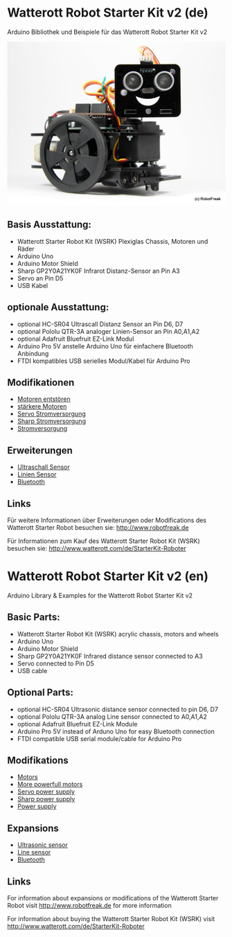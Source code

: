 # Watterott Robot Starter Kit v2 (de)

Arduino Bibliothek und Beispiele für das Watterott Robot Starter Kit v2

![Watterott Roboter](Modifikationen/images/watterott-roboter.jpg "Watterott Roboter")


## Basis Ausstattung:
* Watterott Starter Robot Kit (WSRK) Plexiglas Chassis, Motoren und Räder
* Arduino Uno 
* Arduino Motor Shield 
* Sharp GP2Y0A21YK0F Infrarot Distanz-Sensor an Pin A3
* Servo an Pin D5
* USB Kabel

## optionale Ausstattung:
* optional HC-SR04 Ultrascall Distanz Sensor an Pin D6, D7
* optional Pololu QTR-3A analoger Linien-Sensor an Pin A0,A1,A2
* optional Adafruit Bluefruit EZ-Link Modul
* Arduino Pro 5V anstelle Arduino Uno für einfachere Bluetooth Anbindung
* FTDI kompatibles USB serielles Modul/Kabel für Arduino Pro

## Modifikationen

* [Motoren entstören](Modifikationen/Motoren-Entstoeren-Mod.MD)
* [stärkere Motoren](Modifikationen/Staerkere-Motoren-Mod.MD)
* [Servo Stromversorgung](Modifikationen/Servo-Stromversorgungs-Mod.MD)
* [Sharp Stromversorgung](Modifikationen/Sharp-Sensor-Mod.MD)
* [Stromversorgung](Modifikationen/Stromversorgungs-Mod.MD)

## Erweiterungen

* [Ultraschall Sensor](Erweiterungen/Ultraschallsensor-Erweiterung.MD)
* [Linien Sensor](Erweiterungen/Liniensensor-Erweiterung.MD)
* [Bluetooth](Erweiterungen/Bluetooth-Erweiterung.MD)

## Links

Für weitere Informationen  über Erweiterungen oder Modifications des Watterott Starter Robot
besuchen sie: http://www.robotfreak.de

Für Informationen zum Kauf des Watterott Starter Robot Kit (WSRK)
besuchen sie:  http://www.watterott.com/de/StarterKit-Roboter

# Watterott Robot Starter Kit v2 (en)

Arduino Library &amp; Examples for the Watterott Robot Starter Kit v2

## Basic Parts:
* Watterott Starter Robot Kit (WSRK) acrylic chassis, motors and wheels
* Arduino Uno 
* Arduino Motor Shield 
* Sharp GP2Y0A21YK0F Infrared distance sensor connected to A3
* Servo connected to Pin D5
* USB cable

## Optional Parts:
* optional HC-SR04 Ultrasonic distance sensor connected to pin D6, D7
* optional Pololu QTR-3A analog Line sensor connected to A0,A1,A2
* optional Adafruit Bluefruit EZ-Link Module
* Arduino Pro 5V instead of Arduno Uno for easy Bluetooth connection
* FTDI compatible USB serial module/cable for Arduino Pro

## Modifikations

* [Motors](Modifikationen/Motoren-Entstoeren-Mod.MD)
* [More powerfull motors](Modifikationen/Staerkere-Motoren-Mod.MD)
* [Servo power supply](Modifikationen/Servo-Stromversorgungs-Mod.MD)
* [Sharp power supply](Modifikationen/Sharp-Sensor-Mod.MD)
* [Power supply](Modifikationen/Stromversorgungs-Mod.MD)

## Expansions

* [Ultrasonic sensor](Erweiterungen/HC-SR04-Erweiterung.MD)
* [Line sensor](Erweiterungen/Liniensensor-Erweiterung.MD)
* [Bluetooth](Erweiterungen/Bluetooth-Erweiterung.MD)

## Links

For information about expansions or modifications of the Watterott Starter Robot
visit http://www.robotfreak.de for more information

For information about buying the Watterott Starter Robot Kit (WSRK)
visit http://www.watterott.com/de/StarterKit-Roboter
